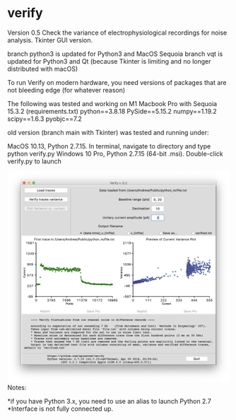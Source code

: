 # verify

Version 0.5
Check the variance of electrophysiological recordings for noise analysis. Tkinter GUI version.

branch python3 is updated for Python3 and MacOS Sequoia 
branch vqt is updated for Python3 and Qt (because Tkinter is limiting and no longer distributed with macOS)

To run Verify on modern hardware, you need versions of packages that are not bleeding edge (for whatever reason)

The following was tested and working on M1 Macbook Pro with Sequoia 15.3.2 
(requirements.txt)
python==3.8.18
PySide==5.15.2
numpy==1.19.2
scipy==1.6.3
pyobjc==7.2

old version (branch main with Tkinter) was tested and running under:

  MacOS 10.13, Python 2.7.15. In terminal, navigate to directory and type python verify.py
  Windows 10 Pro, Python 2.7.15 (64-bit .msi). Double-click verify.py to launch
  
![ScreenShot](/screenshots/verify_GUI2.png) 
Notes: 

*if you have Python 3.x, you need to use an alias to launch Python 2.7
*Interface is not fully connected up. 
